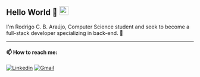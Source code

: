 ## Hello World 👋 <img src="https://github.com/TheDudeThatCode/TheDudeThatCode/blob/master/Assets/Earth.gif" width="24px">
I'm Rodrigo C. B. Araújo, Computer Science student and seek to become a full-stack developer specializing in back-end. 🚀

---

#### 📫 How to reach me:

[![Linkedin](https://img.shields.io/badge/LinkedIn-@rodrigocbaraujo-lightgrey?style=flat&logo=linkedin)](https://www.linkedin.com/in/rodrigocbaraujo/)
[![Gmail](https://img.shields.io/badge/Email-rodrigocbarj@gmail.com-lightgrey?style=flat&logo=gmail)](mailto:rodrigocbarj@gmail.com)
